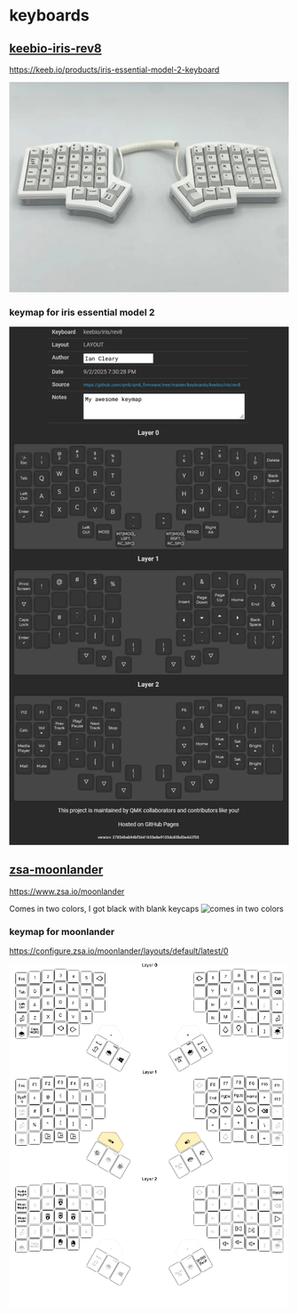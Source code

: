 # keyboards

## [keebio-iris-rev8](keebio-iris-rev8)

<https://keeb.io/products/iris-essential-model-2-keyboard>

![picture of iris essential model 2 keyboard](./keebio-iris-rev8/iris-essential-model-2-keyboard.webp)

### keymap for iris essential model 2

![picture of printed keymap from config.qmk.fm website](./keebio-iris-rev8/keymap.png)

## [zsa-moonlander](zsa-moonlander)

<https://www.zsa.io/moonlander>

Comes in two colors, I got black with blank keycaps
![comes in two colors](./zsa-moonlander/moonlander-colors.avif)

### keymap for moonlander

<https://configure.zsa.io/moonlander/layouts/default/latest/0>

![](./zsa-moonlander/2025-10-21/2025-10-21.png)
